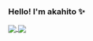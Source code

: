 ### Hello! I'm akahito ✨
<a href="https://github.com/akahito1006/github-readme-stats">
  <img align="center" src="https://github-readme-stats.vercel.app/api?username=akahito1006&theme=react&hide_title=true&show_icons=true&hide=stars&count_private=true" />
</a>
<a href="https://github.com/anuraghazra/github-readme-stats">
  <img align="center" src="https://github-readme-stats.vercel.app/api/top-langs/?username=akahito1006&layout=compact&theme=react&hide_title=true" />
</a>
</a>

<!--
**akahito1006/akahito1006** is a ✨ _special_ ✨ repository because its `README.md` (this file) appears on your GitHub profile.

Here are some ideas to get you started:

- 🔭 I’m currently working on ...
- 🌱 I’m currently learning ...
- 👯 I’m looking to collaborate on ...
- 🤔 I’m looking for help with ...
- 💬 Ask me about ...
- 📫 How to reach me: ...
- 😄 Pronouns: ...
- ⚡ Fun fact: ...
-->
